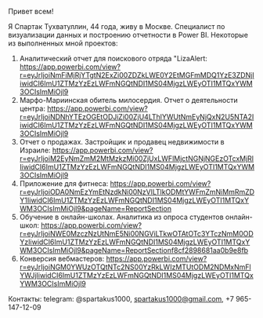 Привет всем!

Я Спартак Тухватуллин, 44 года, живу в Москве. 
Специалист по визуализации данных и построению отчетности в Power BI. 
Некоторые из выполненных мной проектов:

1. Аналитический отчет для поискового отряда "LizaAlert: https://app.powerbi.com/view?r=eyJrIjoiNmFiMjRjYTgtN2ExZi00ZDZkLWE0Y2EtMGFmMDQ1YzE3ZDNjIiwidCI6ImU1ZTMzYzEzLWFmNGQtNDI1MS04MjgzLWEyOTI1MTQxYWM3OCIsImMiOjl9
2. Марфо-Мариинская обитель милосердия. Отчет о деятельности центра: https://app.powerbi.com/view?r=eyJrIjoiNDNhYTEzOGEtODJiZi00ZjU4LThlYWUtNmEyNjQxN2U5NTA2IiwidCI6ImU1ZTMzYzEzLWFmNGQtNDI1MS04MjgzLWEyOTI1MTQxYWM3OCIsImMiOjl9
3. Отчет о продажах. Застройщик и продавец недвижимости в Израиле: https://app.powerbi.com/view?r=eyJrIjoiM2EyNmZmM2MtMzkzMi00ZjUxLWFlMjctNGNjNGEzOTcxMjRlIiwidCI6ImU1ZTMzYzEzLWFmNGQtNDI1MS04MjgzLWEyOTI1MTQxYWM3OCIsImMiOjl9
4. Приложение для фитнеса: https://app.powerbi.com/view?r=eyJrIjoiODA0NmEzYmEtNzdkNi00NzVlLTlkODMtYWFmZmNiMmRmZDY1IiwidCI6ImU1ZTMzYzEzLWFmNGQtNDI1MS04MjgzLWEyOTI1MTQxYWM3OCIsImMiOjl9&pageName=ReportSection
5. Обучение в онлайн-школах. Аналитика из опроса студентов онлайн-школ: https://app.powerbi.com/view?r=eyJrIjoiNWE0MzczNzUtNmE5Ni00NGViLTkwOTAtOTc3YTczNmM0ODYzIiwidCI6ImU1ZTMzYzEzLWFmNGQtNDI1MS04MjgzLWEyOTI1MTQxYWM3OCIsImMiOjl9&pageName=ReportSectionf8cf2898681aa0b9e8fb
6. Конверсия вебмастеров: https://app.powerbi.com/view?r=eyJrIjoiNGM0YWUzOTQtNTc2NS00YzRkLWIzMTUtODM2NDMxNmFlYWJjIiwidCI6ImU1ZTMzYzEzLWFmNGQtNDI1MS04MjgzLWEyOTI1MTQxYWM3OCIsImMiOjl9


Контакты:
telegram: @spartakus1000,
spartakus1000@gmail.com,
+7 965-147-12-09
